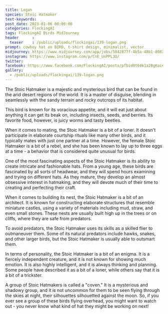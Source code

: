 ```yaml
---
title: Logan
species: Stoic Hatmaker
text-keywords: 
post_date: 2023-01-06 00:00:00
categories: FlockingAI
tags: FlockingAI Birds MidJourney 
header      :
  teaser    : /public/uploads/flockingai/139-logan.png
prompt: cowboy hat on BIRD, t-shirt design, minimalist, vector
midjourney: https://www.midjourney.com/app/jobs/5842877f-4b5a-48b1-8062-f7413d1cb6a6
instagram: https://www.instagram.com/p/CnE_UnPPL3Q/
twitter: 
facebook: https://www.facebook.com/FlockingAI/posts/pfbid0t64k1a2BgKaie2WWLaq2RCcGNAwnUx3QsWZ7U3qd9bwnBEfMAwStuQBCsakcCkXGl
gallery: 
  - /public/uploads/flockingai/139-logan.png
---
```


The Stoic Hatmaker is a majestic and mysterious bird that can be found in the arid desert regions of the world. It is a master of disguise, blending in seamlessly with the sandy terrain and rocky outcrops of its habitat.

This bird is known for its voracious appetite, and it will eat just about anything it can get its beak on, including insects, seeds, and berries. Its favorite food, however, is juicy worms and tasty beetles.

When it comes to mating, the Stoic Hatmaker is a bit of a loner. It doesn't participate in elaborate courtship rituals like many other birds, and it typically mates with just one partner at a time. However, the female Stoic Hatmaker is a bit of a rebel, and she has been known to lay up to three eggs at a time - a behavior that is considered quite unusual for birds.

One of the most fascinating aspects of the Stoic Hatmaker is its ability to create intricate and fashionable hats. From a young age, these birds are fascinated by all sorts of headwear, and they will spend hours examining and trying on different hats. As they mature, they develop an almost obsessive interest in hatmaking, and they will devote much of their time to creating and perfecting their craft.

When it comes to building its nest, the Stoic Hatmaker is a bit of an architect. It is known for constructing elaborate structures that resemble miniature castles, using a variety of materials including mud, straw, and even small stones. These nests are usually built high up in the trees or on cliffs, where they are safe from predators.

To avoid predators, the Stoic Hatmaker uses its skills as a skilled flier to outmaneuver them. Some of its natural predators include hawks, snakes, and other larger birds, but the Stoic Hatmaker is usually able to outsmart them.

In terms of personality, the Stoic Hatmaker is a bit of an enigma. It is a fiercely independent creature, and it is not known for showing much emotion. It is also highly intelligent, and it is always thinking and planning. Some people have described it as a bit of a loner, while others say that it is a bit of a trickster.

A group of Stoic Hatmakers is called a "coven." It is a mysterious and shadowy group, and it is not uncommon for them to be seen flying through the skies at night, their silhouettes silhouetted against the moon. So, if you ever see a group of these birds flying overhead, you might want to watch out - you never know what kind of hat they might be working on next!